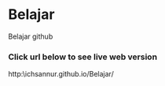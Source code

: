 # Belajar
Belajar github


### Click url below to see live web version
http:\\ichsannur.github.io/Belajar/

